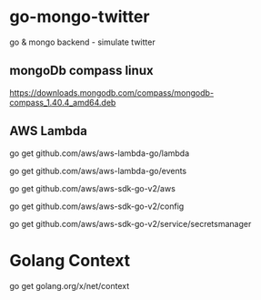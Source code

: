 # go-mongo-twitter
go &amp; mongo backend - simulate twitter

## mongoDb compass linux

https://downloads.mongodb.com/compass/mongodb-compass_1.40.4_amd64.deb

## AWS Lambda

go get github.com/aws/aws-lambda-go/lambda

go get github.com/aws/aws-lambda-go/events

go get github.com/aws/aws-sdk-go-v2/aws

go get github.com/aws/aws-sdk-go-v2/config

go get github.com/aws/aws-sdk-go-v2/service/secretsmanager

# Golang Context

go get golang.org/x/net/context
